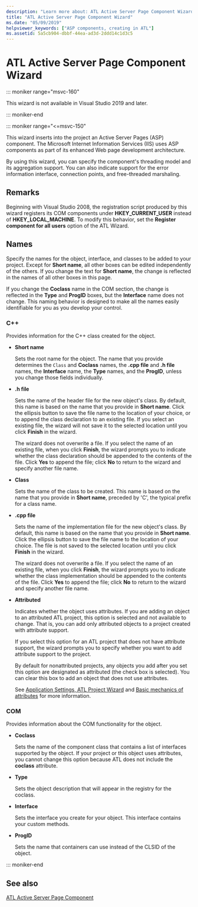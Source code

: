 ```yaml
---
description: "Learn more about: ATL Active Server Page Component Wizard"
title: "ATL Active Server Page Component Wizard"
ms.date: "05/09/2019"
helpviewer_keywords: ["ASP components, creating in ATL"]
ms.assetid: 5a5cb904-dbbf-44ea-ad3d-2ddd14c1d3c5
---
```

# ATL Active Server Page Component Wizard

::: moniker range="msvc-160"

This wizard is not available in Visual Studio 2019 and later.

::: moniker-end

::: moniker range="<=msvc-150"

This wizard inserts into the project an Active Server Pages (ASP) component. The Microsoft Internet Information Services (IIS) uses ASP components as part of its enhanced Web page development architecture.

By using this wizard, you can specify the component's threading model and its aggregation support. You can also indicate support for the error information interface, connection points, and free-threaded marshaling.

## Remarks

Beginning with Visual Studio 2008, the registration script produced by this wizard registers its COM components under **HKEY_CURRENT_USER** instead of **HKEY_LOCAL_MACHINE**. To modify this behavior, set the **Register component for all users** option of the ATL Wizard.

## Names

Specify the names for the object, interface, and classes to be added to your project. Except for **Short name**, all other boxes can be edited independently of the others. If you change the text for **Short name**, the change is reflected in the names of all other boxes in this page.

If you change the **Coclass** name in the COM section, the change is reflected in the **Type** and **ProgID** boxes, but the **Interface** name does not change. This naming behavior is designed to make all the names easily identifiable for you as you develop your control.

### C++

Provides information for the C++ class created for the object.

- **Short name**

   Sets the root name for the object. The name that you provide determines the `Class` and **Coclass** names, the **.cpp file** and **.h file** names, the **Interface** name, the **Type** names, and the **ProgID**, unless you change those fields individually.

- **.h file**

   Sets the name of the header file for the new object's class. By default, this name is based on the name that you provide in **Short name**. Click the ellipsis button to save the file name to the location of your choice, or to append the class declaration to an existing file. If you select an existing file, the wizard will not save it to the selected location until you click **Finish** in the wizard.

   The wizard does not overwrite a file. If you select the name of an existing file, when you click **Finish**, the wizard prompts you to indicate whether the class declaration should be appended to the contents of the file. Click **Yes** to append the file; click **No** to return to the wizard and specify another file name.

- **Class**

   Sets the name of the class to be created. This name is based on the name that you provide in **Short name**, preceded by 'C', the typical prefix for a class name.

- **.cpp file**

   Sets the name of the implementation file for the new object's class. By default, this name is based on the name that you provide in **Short name**. Click the ellipsis button to save the file name to the location of your choice. The file is not saved to the selected location until you click **Finish** in the wizard.

   The wizard does not overwrite a file. If you select the name of an existing file, when you click **Finish**, the wizard prompts you to indicate whether the class implementation should be appended to the contents of the file. Click **Yes** to append the file; click **No** to return to the wizard and specify another file name.

- **Attributed**

   Indicates whether the object uses attributes. If you are adding an object to an attributed ATL project, this option is selected and not available to change. That is, you can add only attributed objects to a project created with attribute support.

   If you select this option for an ATL project that does not have attribute support, the wizard prompts you to specify whether you want to add attribute support to the project.

   By default for nonattributed projects, any objects you add after you set this option are designated as attributed (the check box is selected). You can clear this box to add an object that does not use attributes.

   See [Application Settings, ATL Project Wizard](../../atl/reference/application-settings-atl-project-wizard.md) and [Basic mechanics of attributes](../../windows/attributes/cpp-attributes-com-net.md#basic-mechanics-of-attributes) for more information.

### COM

Provides information about the COM functionality for the object.

- **Coclass**

   Sets the name of the component class that contains a list of interfaces supported by the object. If your project or this object uses attributes, you cannot change this option because ATL does not include the **coclass** attribute.

- **Type**

   Sets the object description that will appear in the registry for the coclass.

- **Interface**

   Sets the interface you create for your object. This interface contains your custom methods.

- **ProgID**

   Sets the name that containers can use instead of the CLSID of the object.

::: moniker-end

## See also

[ATL Active Server Page Component](../../atl/reference/adding-an-atl-active-server-page-component.md)
